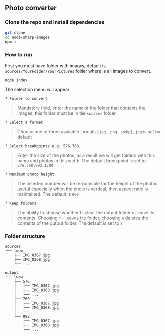 ## Photo converter

### Clone the repo and install dependencies
```bash
git clone 
cd node-sharp-images
npm i
```

### How to run

First you must have folder with images, default is `sources/YourFolder/YourPictures` folder where is all images to convert.
```
node index
```
The selection menu will appear:
```
? Folder to convert
```
> Mandatory field, enter the name of the folder that contains the images, this folder must be in the `sources` folder
```
? Select a format
```
> Choose one of three available formats `[jpg, png, webp]`, `jpg` is set by default
```
? Select breakpoints e.g. 576,768,...
```
> Enter the size of the photos, as a result we will get folders with this name and photos in this width. The default breakpoint is set to `576,768,992,1200`
```
? Maximum photo height
```
> The inserted number will be responsible for the height of the photos, useful especially when the photo is vertical, then aspect ratio is maintained. The default is `800`
```
? Keep folders
```
> The ability to choose whether to clear the output folder or leave its contents. Choosing `Y` - leaves the folder, choosing `n` deletes the contents of the output folder. The default is set to `Y`


### Folder structure

```
sources
└── lwow
    ├── IMG_0367.jpg
    ├── IMG_0368.jpg
    └── ...
```

```
output
└── lwow
    ├── 576
    │   ├── IMG_0367.jpg
    │   ├── IMG_0368.jpg
    │   └── ...
    ├── 769
    │   ├── IMG_0367.jpg
    │   ├── IMG_0368.jpg
    │   └── ...
    └── 992
        ├── IMG_0367.jpg
        ├── IMG_0368.jpg
        └── ...
```